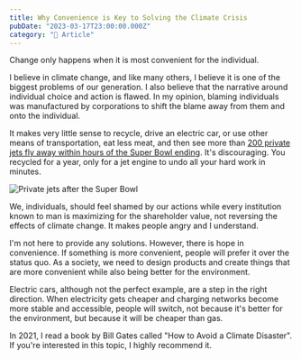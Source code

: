 ```yaml
---
title: Why Convenience is Key to Solving the Climate Crisis
pubDate: "2023-03-17T23:00:00.000Z"
category: "📝 Article"
---
```


Change only happens when it is most convenient for the individual.

I believe in climate change, and like many others, I believe it is one of the biggest problems of our generation. I also believe that the narrative around individual choice and action is flawed. In my opinion, blaming individuals was manufactured by corporations to shift the blame away from them and onto the individual.

It makes very little sense to recycle, drive an electric car, or use other means of transportation, eat less meat, and then see more than [200 private jets fly away within hours of the Super Bowl ending](https://www.reddit.com/r/interestingasfuck/comments/ssebrx/flight_map_showing_over_the_140_private_jets_that/). It's discouraging. You recycled for a year, only for a jet engine to undo all your hard work in minutes.

![Private jets after the Super Bowl](/assets/media/privatejets.jpg "Private jets after the Super Bowl")

We, individuals, should feel shamed by our actions while every institution known to man is maximizing for the shareholder value, not reversing the effects of climate change. It makes people angry and I understand.

I'm not here to provide any solutions. However, there is hope in convenience. If something is more convenient, people will prefer it over the status quo. As a society, we need to design products and create things that are more convenient while also being better for the environment.

Electric cars, although not the perfect example, are a step in the right direction. When electricity gets cheaper and charging networks become more stable and accessible, people will switch, not because it's better for the environment, but because it will be cheaper than gas.

In 2021, I read a book by Bill Gates called "How to Avoid a Climate Disaster". If you're interested in this topic, I highly recommend it.
